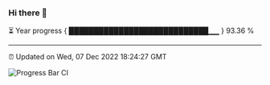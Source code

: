 ### Hi there 👋

⏳ Year progress { ████████████████████████████▁▁ } 93.36 %

---

⏰ Updated on Wed, 07 Dec 2022 18:24:27 GMT

![Progress Bar CI](https://github.com/ZhaoGui/ZhaoGui/workflows/Progress%20Bar%20CI/badge.svg)
